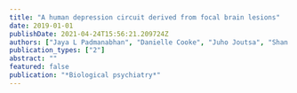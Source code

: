 ```yaml
---
title: "A human depression circuit derived from focal brain lesions"
date: 2019-01-01
publishDate: 2021-04-24T15:56:21.209724Z
authors: ["Jaya L Padmanabhan", "Danielle Cooke", "Juho Joutsa", "Shan H Siddiqi", "Michael Ferguson", "R Ryan Darby", "Louis Soussand", "Andreas Horn", "Na Young Kim", "Joel L Voss", " others"]
publication_types: ["2"]
abstract: ""
featured: false
publication: "*Biological psychiatry*"
---
```


